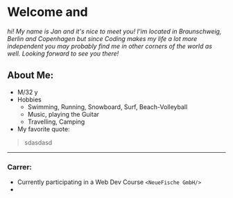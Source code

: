 # Welcome and
*hi! My name is Jan and it's nice to meet you! I'im located in Braunschweig, Berlin and Copenhagen but since Coding makes my life a lot more independent you may probably find me in other corners of the world as well. Looking forward to see you there!*

## About Me:
- M/32 y
- Hobbies
    -  Swimming, Running, Snowboard, Surf, Beach-Volleyball
    -  Music, playing the Guitar
    -  Travelling, Camping
-  My favorite quote:
  
> sdasdasd 
___

### Carrer:

- Currently participating in a Web Dev Course `<NeueFische GmbH/>`
- 

